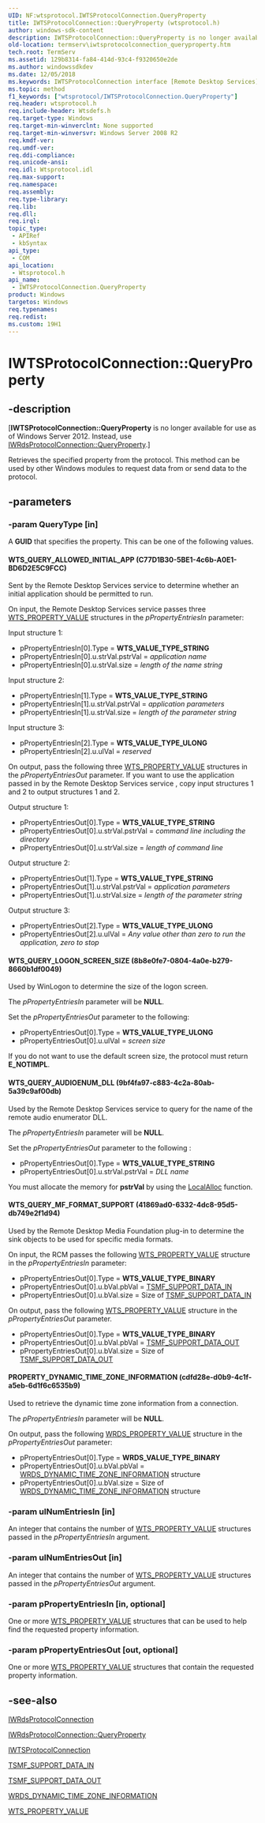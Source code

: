```yaml
---
UID: NF:wtsprotocol.IWTSProtocolConnection.QueryProperty
title: IWTSProtocolConnection::QueryProperty (wtsprotocol.h)
author: windows-sdk-content
description: IWTSProtocolConnection::QueryProperty is no longer available. Instead, use IWRdsProtocolConnection::QueryProperty.
old-location: termserv\iwtsprotocolconnection_queryproperty.htm
tech.root: TermServ
ms.assetid: 129b8314-fa84-414d-93c4-f9320650e2de
ms.author: windowssdkdev
ms.date: 12/05/2018
ms.keywords: IWTSProtocolConnection interface [Remote Desktop Services],QueryProperty method, IWTSProtocolConnection.QueryProperty, IWTSProtocolConnection::QueryProperty, PROPERTY_DYNAMIC_TIME_ZONE_INFORMATION, QueryProperty, QueryProperty method [Remote Desktop Services], QueryProperty method [Remote Desktop Services],IWTSProtocolConnection interface, WTS_QUERY_ALLOWED_INITIAL_APP, WTS_QUERY_AUDIOENUM_DLL, WTS_QUERY_LOGON_SCREEN_SIZE, WTS_QUERY_MF_FORMAT_SUPPORT, termserv.iwtsprotocolconnection_queryproperty, wtsprotocol/IWTSProtocolConnection::QueryProperty
ms.topic: method
f1_keywords: ["wtsprotocol/IWTSProtocolConnection.QueryProperty"]
req.header: wtsprotocol.h
req.include-header: Wtsdefs.h
req.target-type: Windows
req.target-min-winverclnt: None supported
req.target-min-winversvr: Windows Server 2008 R2
req.kmdf-ver: 
req.umdf-ver: 
req.ddi-compliance: 
req.unicode-ansi: 
req.idl: Wtsprotocol.idl
req.max-support: 
req.namespace: 
req.assembly: 
req.type-library: 
req.lib: 
req.dll: 
req.irql: 
topic_type:
 - APIRef
 - kbSyntax
api_type:
 - COM
api_location:
 - Wtsprotocol.h
api_name:
 - IWTSProtocolConnection.QueryProperty
product: Windows
targetos: Windows
req.typenames: 
req.redist: 
ms.custom: 19H1
---
```


# IWTSProtocolConnection::QueryProperty


## -description


<p class="CCE_Message">[<b>IWTSProtocolConnection::QueryProperty</b> 
    is no longer available for use as of Windows Server 2012. Instead, use 
    <a href="https://docs.microsoft.com/windows/desktop/api/wtsprotocol/nf-wtsprotocol-iwrdsprotocolconnection-queryproperty">IWRdsProtocolConnection::QueryProperty</a>.]

Retrieves the specified property from the protocol. This method can be  used by other Windows 
    modules to request data  from or send data to the protocol.


## -parameters




### -param QueryType [in]

A <b>GUID</b> that specifies the property. This can be one of the following values.



#### WTS_QUERY_ALLOWED_INITIAL_APP (C77D1B30-5BE1-4c6b-A0E1-BD6D2E5C9FCC)

Sent by the Remote Desktop Services service to determine  whether an initial application should be 
         permitted to run.

On input, the Remote Desktop Services service passes three 
         <a href="https://docs.microsoft.com/windows/desktop/api/wtsdefs/ns-wtsdefs-__wts_property_value">WTS_PROPERTY_VALUE</a> structures in the 
         <i>pPropertyEntriesIn</i> parameter:

Input structure 1:

<ul>
<li>pPropertyEntriesIn[0].Type = <b>WTS_VALUE_TYPE_STRING</b></li>
<li>pPropertyEntriesIn[0].u.strVal.pstrVal = <i>application name</i></li>
<li>pPropertyEntriesIn[0].u.strVal.size = <i>length of the name string</i></li>
</ul>
Input structure 2:

<ul>
<li>pPropertyEntriesIn[1].Type = <b>WTS_VALUE_TYPE_STRING</b></li>
<li>pPropertyEntriesIn[1].u.strVal.pstrVal = <i>application parameters</i></li>
<li>pPropertyEntriesIn[1].u.strVal.size = <i>length of the parameter string</i></li>
</ul>
Input structure 3:

<ul>
<li>pPropertyEntriesIn[2].Type = <b>WTS_VALUE_TYPE_ULONG</b></li>
<li>pPropertyEntriesIn[2].u.ulVal = <i>reserved</i></li>
</ul>
On output, pass the following three 
         <a href="https://docs.microsoft.com/windows/desktop/api/wtsdefs/ns-wtsdefs-__wts_property_value">WTS_PROPERTY_VALUE</a> structures in the 
         <i>pPropertyEntriesOut</i> parameter. If you want to use the application passed in by the 
         Remote Desktop Services service , copy input structures 1 and 2 to output structures 1 and 2.

Output structure 1:

<ul>
<li>pPropertyEntriesOut[0].Type = <b>WTS_VALUE_TYPE_STRING</b></li>
<li>pPropertyEntriesOut[0].u.strVal.pstrVal = <i>command line including the directory</i></li>
<li>pPropertyEntriesOut[0].u.strVal.size = <i>length of command line</i></li>
</ul>
Output structure 2:

<ul>
<li>pPropertyEntriesOut[1].Type = <b>WTS_VALUE_TYPE_STRING</b></li>
<li>pPropertyEntriesOut[1].u.strVal.pstrVal = <i>application parameters</i></li>
<li>pPropertyEntriesOut[1].u.strVal.size = <i>length of the parameter string</i></li>
</ul>
Output structure 3:

<ul>
<li>pPropertyEntriesOut[2].Type = <b>WTS_VALUE_TYPE_ULONG</b></li>
<li>pPropertyEntriesOut[2].u.ulVal = <i>Any value other than zero to run the application, zero to stop</i></li>
</ul>


#### WTS_QUERY_LOGON_SCREEN_SIZE (8b8e0fe7-0804-4a0e-b279-8660b1df0049)

Used by WinLogon to determine the size of the logon screen.

The <i>pPropertyEntriesIn</i> parameter will be 
         <b>NULL</b>.

Set the <i>pPropertyEntriesOut</i> parameter to the following:

<ul>
<li>pPropertyEntriesOut[0].Type = <b>WTS_VALUE_TYPE_ULONG</b></li>
<li>pPropertyEntriesOut[0].u.ulVal = <i>screen size</i></li>
</ul>
If you do not want to use the default screen size, the protocol must return 
         <b>E_NOTIMPL</b>.



#### WTS_QUERY_AUDIOENUM_DLL (9bf4fa97-c883-4c2a-80ab-5a39c9af00db)

Used by the Remote Desktop Services service to query for the name of the remote audio enumerator DLL.

The <i>pPropertyEntriesIn</i> parameter will be 
         <b>NULL</b>.

Set the <i>pPropertyEntriesOut</i> parameter to the following :

<ul>
<li>pPropertyEntriesOut[0].Type = <b>WTS_VALUE_TYPE_STRING</b></li>
<li>pPropertyEntriesOut[0].u.strVal.pstrVal =  <i>DLL name</i></li>
</ul>
You must allocate the memory for <b>pstrVal</b> by using the 
         <a href="https://docs.microsoft.com/windows/desktop/api/winbase/nf-winbase-localalloc">LocalAlloc</a> function.



#### WTS_QUERY_MF_FORMAT_SUPPORT (41869ad0-6332-4dc8-95d5-db749e2f1d94)

Used by the Remote Desktop Media Foundation plug-in to determine the sink objects to be used for specific 
         media formats.

On input, the RCM passes the following 
         <a href="https://docs.microsoft.com/windows/desktop/api/wtsdefs/ns-wtsdefs-__wts_property_value">WTS_PROPERTY_VALUE</a> structure in the 
         <i>pPropertyEntriesIn</i> parameter:

<ul>
<li>pPropertyEntriesOut[0].Type = <b>WTS_VALUE_TYPE_BINARY</b></li>
<li>pPropertyEntriesOut[0].u.bVal.pbVal = <a href="https://docs.microsoft.com/windows/desktop/TermServ/tsmf-support-data-in">TSMF_SUPPORT_DATA_IN</a>
</li>
<li>pPropertyEntriesOut[0].u.bVal.size = Size of <a href="https://docs.microsoft.com/windows/desktop/TermServ/tsmf-support-data-in">TSMF_SUPPORT_DATA_IN</a>
</li>
</ul>
On output, pass the following 
         <a href="https://docs.microsoft.com/windows/desktop/api/wtsdefs/ns-wtsdefs-__wts_property_value">WTS_PROPERTY_VALUE</a> structure in the 
         <i>pPropertyEntriesOut</i> parameter.

<ul>
<li>pPropertyEntriesOut[0].Type = <b>WTS_VALUE_TYPE_BINARY</b></li>
<li>pPropertyEntriesOut[0].u.bVal.pbVal = <a href="https://docs.microsoft.com/windows/desktop/TermServ/tsmf-support-data-out">TSMF_SUPPORT_DATA_OUT</a>
</li>
<li>pPropertyEntriesOut[0].u.bVal.size = Size of <a href="https://docs.microsoft.com/windows/desktop/TermServ/tsmf-support-data-out">TSMF_SUPPORT_DATA_OUT</a>
</li>
</ul>


#### PROPERTY_DYNAMIC_TIME_ZONE_INFORMATION (cdfd28e-d0b9-4c1f-a5eb-6d1f6c6535b9)

Used to retrieve the dynamic time zone information from a connection.

The <i>pPropertyEntriesIn</i> parameter will be 
         <b>NULL</b>.

On output, pass the following 
         <a href="https://docs.microsoft.com/windows/desktop/api/wtsdefs/ns-wtsdefs-__wts_property_value">WRDS_PROPERTY_VALUE</a> structure in the 
         <i>pPropertyEntriesOut</i> parameter:

<ul>
<li>pPropertyEntriesOut[0].Type = <b>WRDS_VALUE_TYPE_BINARY</b></li>
<li>pPropertyEntriesOut[0].u.bVal.pbVal = <a href="https://docs.microsoft.com/windows/desktop/api/wtsdefs/ns-wtsdefs-_wrds_dynamic_time_zone_information">WRDS_DYNAMIC_TIME_ZONE_INFORMATION</a> structure</li>
<li>pPropertyEntriesOut[0].u.bVal.size = Size of <a href="https://docs.microsoft.com/windows/desktop/api/wtsdefs/ns-wtsdefs-_wrds_dynamic_time_zone_information">WRDS_DYNAMIC_TIME_ZONE_INFORMATION</a> structure</li>
</ul>

### -param ulNumEntriesIn [in]

An integer that contains the number of 
       <a href="https://docs.microsoft.com/windows/desktop/api/wtsdefs/ns-wtsdefs-__wts_property_value">WTS_PROPERTY_VALUE</a> structures passed in the 
       <i>pPropertyEntriesIn</i> argument.


### -param ulNumEntriesOut [in]

An integer that contains the number of 
       <a href="https://docs.microsoft.com/windows/desktop/api/wtsdefs/ns-wtsdefs-__wts_property_value">WTS_PROPERTY_VALUE</a> structures passed in the 
       <i>pPropertyEntriesOut</i> argument.


### -param pPropertyEntriesIn [in, optional]

One or more <a href="https://docs.microsoft.com/windows/desktop/api/wtsdefs/ns-wtsdefs-__wts_property_value">WTS_PROPERTY_VALUE</a> structures 
       that can be used to help find the requested property information.


### -param pPropertyEntriesOut [out, optional]

One or more <a href="https://docs.microsoft.com/windows/desktop/api/wtsdefs/ns-wtsdefs-__wts_property_value">WTS_PROPERTY_VALUE</a> structures 
       that contain the requested property information.


## -see-also




<a href="https://docs.microsoft.com/windows/desktop/api/wtsprotocol/nn-wtsprotocol-iwrdsprotocolconnection">IWRdsProtocolConnection</a>



<a href="https://docs.microsoft.com/windows/desktop/api/wtsprotocol/nf-wtsprotocol-iwrdsprotocolconnection-queryproperty">IWRdsProtocolConnection::QueryProperty</a>



<a href="https://docs.microsoft.com/windows/desktop/api/wtsprotocol/nn-wtsprotocol-iwtsprotocolconnection">IWTSProtocolConnection</a>



<a href="https://docs.microsoft.com/windows/desktop/TermServ/tsmf-support-data-in">TSMF_SUPPORT_DATA_IN</a>



<a href="https://docs.microsoft.com/windows/desktop/TermServ/tsmf-support-data-out">TSMF_SUPPORT_DATA_OUT</a>



<a href="https://docs.microsoft.com/windows/desktop/api/wtsdefs/ns-wtsdefs-_wrds_dynamic_time_zone_information">WRDS_DYNAMIC_TIME_ZONE_INFORMATION</a>



<a href="https://docs.microsoft.com/windows/desktop/api/wtsdefs/ns-wtsdefs-__wts_property_value">WTS_PROPERTY_VALUE</a>
 

 

